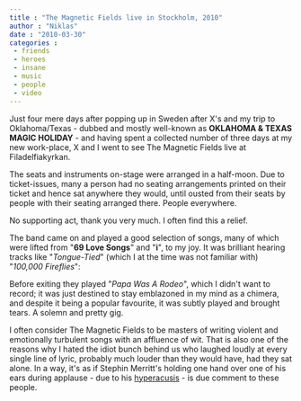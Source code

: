 ```yaml
---
title : "The Magnetic Fields live in Stockholm, 2010"
author : "Niklas"
date : "2010-03-30"
categories : 
 - friends
 - heroes
 - insane
 - music
 - people
 - video
---
```


Just four mere days after popping up in Sweden after X's and my trip to Oklahoma/Texas - dubbed and mostly well-known as **OKLAHOMA & TEXAS MAGIC HOLIDAY** - and having spent a collected number of three days at my new work-place, X and I went to see The Magnetic Fields live at Filadelfiakyrkan.

The seats and instruments on-stage were arranged in a half-moon. Due to ticket-issues, many a person had no seating arrangements printed on their ticket and hence sat anywhere they would, until ousted from their seats by people with their seating arranged there. People everywhere.

No supporting act, thank you very much. I often find this a relief.

The band came on and played a good selection of songs, many of which were lifted from "**69 Love Songs**" and "**i**", to my joy. It was brilliant hearing tracks like "_Tongue-Tied_" (which I at the time was not familiar with) "_100,000 Fireflies_":

Before exiting they played "_Papa Was A Rodeo_", which I didn't want to record; it was just destined to stay emblazoned in my mind as a chimera, and despite it being a popular favourite, it was subtly played and brought tears. A solemn and pretty gig.

I often consider The Magnetic Fields to be masters of writing violent and emotionally turbulent songs with an affluence of wit. That is also one of the reasons why I hated the idiot bunch behind us who laughed loudly at every single line of lyric, probably much louder than they would have, had they sat alone. In a way, it's as if Stephin Merritt's holding one hand over one of his ears during applause - due to his [hyperacusis](http://en.wikipedia.org/wiki/Hyperacusis) - is due comment to these people.
